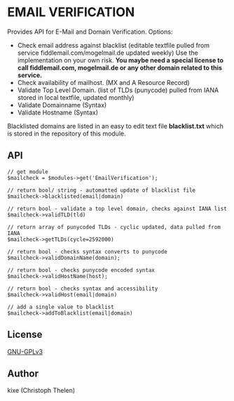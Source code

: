 EMAIL VERIFICATION
==================

Provides API for E-Mail and Domain Verification. Options:   

+ Check email address against blacklist (editable textfile pulled from service fiddlemail.com/mogelmail.de updated weekly) Use the implementation on your own risk. **You maybe need a special license to call fiddlemail.com, mogelmail.de or any other domain related to this service.**
+ Check availability of mailhost. (MX and A Resource Record)
+ Validate Top Level Domain. (list of TLDs (punycode) pulled from IANA stored in local textfile, updated monthly)
+ Validate Domainname (Syntax)
+ Validate Hostname (Syntax)

Blacklisted domains are listed in an easy to edit text file **blacklist.txt** which is stored in the repository of this module.  

## API

```
// get module  
$mailcheck = $modules->get('EmailVerification');

// return bool/ string - automatted update of blacklist file
$mailcheck->blacklisted(email|domain)

// return bool - validate a top level domain, checks against IANA list
$mailcheck->validTLD(tld)

// return array of punycoded TLDs - cyclic updated, data pulled from IANA
$mailcheck->getTLDs(cycle=2592000)

// return bool - checks syntax converts to punycode
$mailcheck->validDomainName(domain);

// return bool - checks punycode encoded syntax 
$mailcheck->validHostName(host);  
  
// return bool - checks syntax and accessibility
$mailcheck->validHost(email|domain)

// add a single value to blacklist
$mailcheck->addToBlacklist(email|domain)
```

## License
[GNU-GPLv3](http://www.gnu.org/licenses/gpl-3.0.html)

## Author
kixe (Christoph Thelen)
